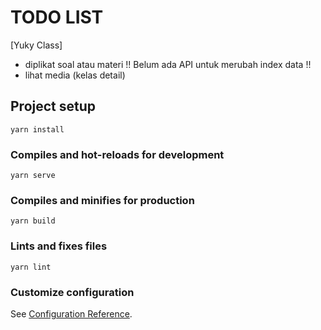 # TODO LIST

[Yuky Class]
- diplikat soal atau materi !! Belum ada API untuk merubah index data !!
- lihat media (kelas detail)

## Project setup
```
yarn install
```

### Compiles and hot-reloads for development
```
yarn serve
```

### Compiles and minifies for production
```
yarn build
```

### Lints and fixes files
```
yarn lint
```

### Customize configuration
See [Configuration Reference](https://cli.vuejs.org/config/).
